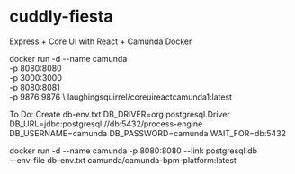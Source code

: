 # cuddly-fiesta
Express + Core UI with React + Camunda Docker


docker run -d --name camunda \
  -p 8080:8080 \
  -p 3000:3000 \
  -p 8080:8081 \
  -p 9876:9876 \ 
  laughingsquirrel/coreuireactcamunda1:latest




                
To Do:  Create db-env.txt
  DB_DRIVER=org.postgresql.Driver
  DB_URL=jdbc:postgresql://db:5432/process-engine
  DB_USERNAME=camunda
  DB_PASSWORD=camunda
  WAIT_FOR=db:5432
 
 
 docker run -d --name camunda -p 8080:8080 --link postgresql:db \
           --env-file db-env.txt camunda/camunda-bpm-platform:latest
